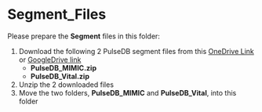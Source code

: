 # Segment_Files

Please prepare the **Segment** files in this folder:

1. Download the following 2 PulseDB segment files from this [OneDrive Link](https://rutgersconnect-my.sharepoint.com/:f:/g/personal/ww329_soe_rutgers_edu/EiawgPEPL4BPqEB6DRu7OscBuTz14JESKiywAIOb8MGiAg?e=0VdfWA) or [GoogleDrive link](https://drive.google.com/drive/folders/1_ILrK_8jMBZwtJ8dMN21dCtSHr2W3WYF?usp=sharing)
   * **PulseDB_MIMIC.zip**
   * **PulseDB_Vital.zip**
2. Unzip the 2 downloaded files
3. Move the two folders, **PulseDB_MIMIC** and **PulseDB_Vital**, into this folder
